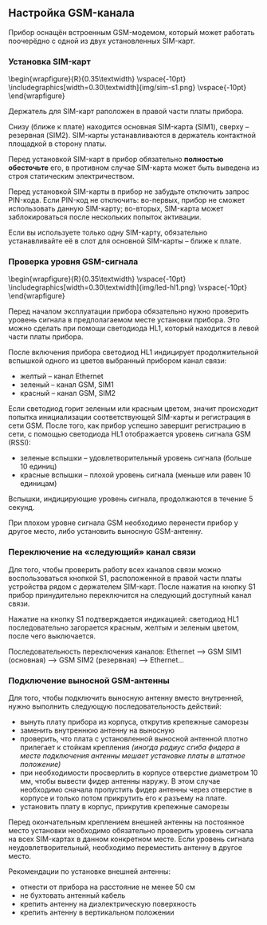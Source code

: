 ## Настройка GSM-канала

Прибор оснащён встроенным GSM-модемом, который может работать поочерёдно с одной из двух установленных SIM-карт.

### Установка SIM-карт

\begin{wrapfigure}{R}{0.35\textwidth}
\vspace{-10pt}
\includegraphics[width=0.30\textwidth]{img/sim-s1.png}
\vspace{-10pt}
\end{wrapfigure}

Держатель для SIM-карт раположен в правой части платы прибора.

Снизу (ближе к плате) находится основная SIM-карта (SIM1), сверху – резервная (SIM2). SIM-карты устанавливаются в держатель контактной площадкой в сторону платы.

Перед установкой SIM-карт в прибор обязательно **полностью обесточьте** его, в противном случае SIM-карта может быть выведена из строя статическим электричеством.

Перед установкой SIM-карты в прибор не забудьте отключить запрос PIN-кода. Если PIN-код не отключить: во-первых, прибор не сможет использовать данную SIM-карту; во-вторых, SIM-карта может заблокироваться после нескольких попыток активации.

Если вы используете только одну SIM-карту, обязательно устанавливайте её в слот для основной SIM-карты – ближе к плате.

### Проверка уровня GSM-сигнала

\begin{wrapfigure}{R}{0.35\textwidth}
\vspace{-10pt}
\includegraphics[width=0.30\textwidth]{img/led-hl1.png}
\vspace{-10pt}
\end{wrapfigure}

Перед началом эксплуатации прибора обязательно нужно проверить уровень сигнала в предполагаемом месте установки прибора. Это можно сделать при помощи светодиода HL1, который находится в левой части платы прибора.

После включения прибора светодиод HL1 индицирует продолжительной вспышкой одного из цветов выбранный прибором канал связи:

* желтый – канал Ethernet
* зеленый – канал GSM, SIM1
* красный – канал GSM, SIM2

Если светодиод горит зеленым или красным цветом, значит происходит попытка инициализации соответствующей SIM-карты и регистрация в сети GSM. После того, как прибор успешно завершит регистрацию в сети, с помощью светодиода HL1 отображается уровень сигнала GSM (RSSI):  

* зеленые вспышки – удовлетворительный уровень сигнала (больше 10 единиц)
* красные вспышки – плохой уровень сигнала (меньше или равен 10 единицам)

Вспышки, индицирующие уровень сигнала, продолжаются в течение 5 секунд.

При плохом уровне сигнала GSM необходимо перенести прибор у другое место, либо установить выносную GSM-антенну.

### Переключение на «следующий» канал связи

Для того, чтобы проверить работу всех каналов связи можно воспользоваться кнопкой S1, расположенной в правой части платы устройства рядом с держателем SIM-карт. После нажатия на кнопку S1 прибор принудительно переключится на следующий доступный канал связи.

Нажатие на кнопку S1 подтверждается индикацией: светодиод HL1 последовательно загорается красным, желтым и зеленым цветом, после чего выключается.

Последовательность переключения каналов: Ethernet ⟶ GSM SIM1 (основная) ⟶ GSM SIM2 (резервная) ⟶ Ethernet...

### Подключение выносной GSM-антенны

Для того, чтобы подключить выносную антенну вместо внутренней, нужно выполнить следующую последовательность действий:

* вынуть плату прибора из корпуса, открутив крепежные саморезы
* заменить внутреннюю антенну на выносную
* проверить, что плата с установленной выносной антенной плотно прилегает к стойкам крепления *(иногда радиус сгиба фидера в месте подключения антенны мешает установке платы в штатное положение)*
* при необходимости просверлить в корпусе отверстие диаметром 10 мм, чтобы вывести фидер антенны наружу. В этом случае необходимо сначала пропустить фидер антенны через отверстие в корпусе и только потом прикрутить его к разъему на плате.
* установить плату в корпус, прикрутив крепежные саморезы

Перед окончательным креплением внешней антенны на постоянное место установки необходимо обязательно проверить уровень сигнала на всех SIM-картах в данном конкретном месте. Если уровень сигнала неудовлетворительный, необходимо переместить антенну в другое место.

Рекомендации по установке внешней антенны:

* отнести от прибора на расстояние не менее 50 см
* не бухтовать антенный кабель
* крепить антенну на диэлектрическую поверхность
* крепить антенну в вертикальном положении